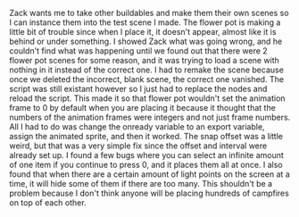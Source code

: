 Zack wants me to take other buildables and make them their own scenes so I can instance them into the test scene I made. The flower pot is making a little bit of trouble since when I place it, it doesn't appear, almost like it is behind or under something. I showed Zack what was going wrong, and he couldn't find what was happening until we found out that there were 2 flower pot scenes for some reason, and it was trying to load a scene with nothing in it instead of the correct one. I had to remake the scene because once we deleted the incorrect, blank scene, the correct one vanished. The script was still existant however so I just had to replace the nodes and reload the script. This made it so that flower pot wouldn't set the animation frame to 0 by default when you are placing it because it thought that the numbers of the animation frames were integers and not just frame numbers. All I had to do was change the onready variable to an export variable, assign the animated sprite, and then it worked. The snap offset was a little weird, but that was a very simple fix since the offset and interval were already set up. I found a few bugs where you can select an infinite amount of one item if you continue to press 0, and it places them all at once. I also found that when there are a certain amount of light points on the screen at a time, it will hide some of them if there are too many. This shouldn't be a problem because I don't think anyone will be placing hundreds of campfires on top of each other. 
